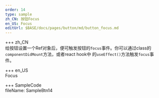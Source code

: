```yaml
---   
order: 14  
type: sample  
zh_CN: 按钮Focus 
en_US: Focus
editUrl: $BASE/docs/pages/button/md/button_focus.md
---      
```


+++ zh_CN   
 给按钮设置一个Ref对象后，便可触发按钮的<Code>focus</Code>事件。你可以通过class的<Code>componentDidMount</Code>方法，或者react hook中
 的<Code>useEffect()</Code>方法触发<Code>focus</Code>事件。
    
+++ en_US   
Focus

+++ SampleCode  
fileName: SampleBtn14
